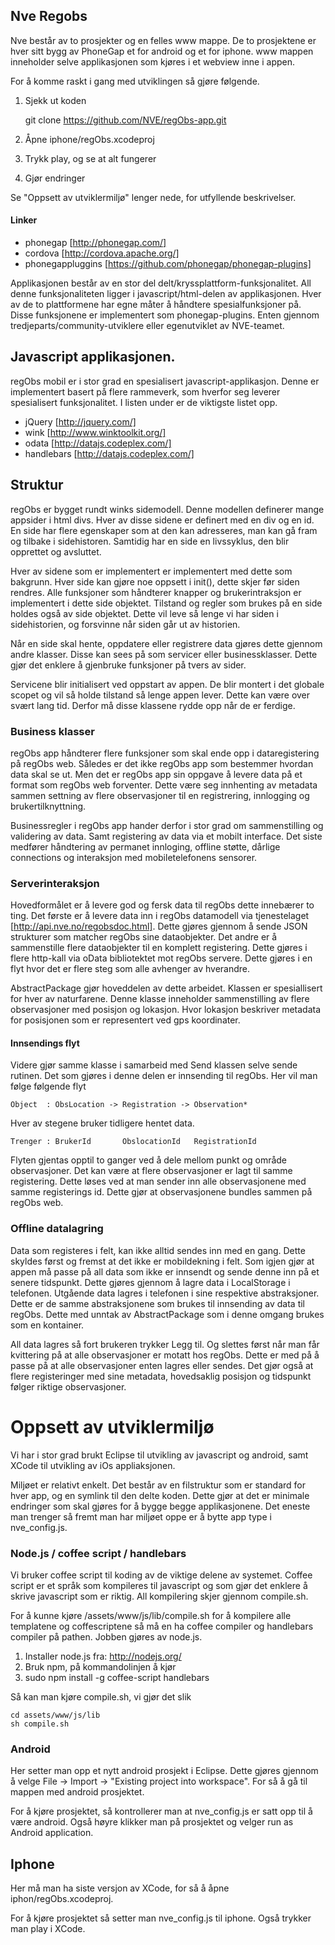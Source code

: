 ## Nve Regobs

Nve består av to prosjekter og en felles www mappe. De to prosjektene er hver sitt bygg av
PhoneGap et for android og et for iphone. www mappen inneholder selve applikasjonen som kjøres i et
webview inne i appen.

For å komme raskt i gang med utviklingen så gjøre følgende.

 1. Sjekk ut koden 

    git clone https://github.com/NVE/regObs-app.git
 2. Åpne iphone/regObs.xcodeproj
 3. Trykk play, og se at alt fungerer
 4. Gjør endringer

Se "Oppsett av utviklermiljø" lenger nede, for utfyllende beskrivelser.

#### Linker
 * phonegap [http://phonegap.com/]
 * cordova [http://cordova.apache.org/]
 * phonegappluggins [https://github.com/phonegap/phonegap-plugins]


Applikasjonen består av en stor del delt/kryssplattform-funksjonalitet. All denne funksjonaliteten ligger i
javascript/html-delen av applikasjonen. Hver av de to plattformene har egne måter å håndtere
spesialfunksjoner på. Disse funksjonene er implementert som phonegap-plugins. Enten gjennom
tredjeparts/community-utviklere eller egenutviklet av NVE-teamet.


## Javascript applikasjonen.

regObs mobil er i stor grad en spesialisert javascript-applikasjon. Denne er implementert
basert på flere rammeverk, som hverfor seg leverer spesialisert funksjonalitet. I listen under
er de viktigste listet opp.

 * jQuery [http://jquery.com/]
 * wink [http://www.winktoolkit.org/]
 * odata [http://datajs.codeplex.com/]
 * handlebars [http://datajs.codeplex.com/]

## Struktur

regObs er bygget rundt winks sidemodell. Denne modellen definerer mange appsider i html divs. Hver av
disse sidene er definert med en div og en id. En side har flere egenskaper som at den kan
adresseres, man kan gå fram og tilbake i sidehistoren. Samtidig har en side en livssyklus,
den blir opprettet og avsluttet.

Hver av sidene som er implementert er implementert med dette som bakgrunn. Hver side kan gjøre
noe oppsett i init(), dette skjer før siden rendres. Alle funksjoner som håndterer knapper og
brukerintraksjon er implementert i dette side objektet. Tilstand og regler som brukes på en
side holdes også av side objektet. Dette vil leve så lenge vi har siden i sidehistorien, og
forsvinne når siden går ut av historien.

Når en side skal hente, oppdatere eller registrere data gjøres dette gjennom andre klasser.
Disse kan sees på som servicer eller businessklasser. Dette gjør det enklere å gjenbruke
funksjoner på tvers av sider.

Servicene blir initialisert ved oppstart av appen. De blir montert i det globale scopet og
vil så holde tilstand så lenge appen lever. Dette kan være over svært lang tid. Derfor
må disse klassene rydde opp når de er ferdige.

### Business klasser

regObs app håndterer flere funksjoner som skal ende opp i dataregistering på regObs web. 
Således er det ikke regObs app som bestemmer hvordan data skal se ut. Men det er regObs app sin
oppgave å levere data på et format som regObs web forventer. Dette være seg innhenting av
metadata sammen settning av flere observasjoner til en registrering, innlogging og 
brukertilknyttning.

Businessregler i regObs app hander derfor i stor grad om sammenstilling og validering av data.
Samt registering av data via et mobilt interface. Det siste medfører håndtering av permanet
innloging, offline støtte, dårlige connections og interaksjon med mobiletelefonens sensorer.

### Serverinteraksjon

Hovedformålet er å levere god og fersk data til regObs dette innebærer to ting. Det første er
å levere data inn i regObs datamodell via tjenestelaget [http://api.nve.no/regobsdoc.html]. Dette gjøres gjennom å sende JSON strukturer som matcher
regObs sine dataobjekter. Det andre er å sammenstille flere dataobjekter til en komplett
registering. Dette gjøres i flere http-kall via oData bibliotektet mot regObs servere. Dette
gjøres i en flyt hvor det er flere steg som alle avhenger av hverandre.

AbstractPackage gjør hoveddelen av dette arbeidet. Klassen er 
spesiallisert for hver av naturfarene. Denne klasse inneholder sammenstilling av flere observasjoner
med posisjon og lokasjon. Hvor lokasjon beskriver metadata for posisjonen som er representert ved
gps koordinater.

#### Innsendings flyt

Videre gjør samme klasse i samarbeid med Send klassen selve sende rutinen. Det som gjøres i denne
delen er innsending til regObs. Her vil man følge følgende flyt

    Object  : ObsLocation -> Registration -> Observation*

Hver av stegene bruker tidligere hentet data.

    Trenger : BrukerId       ObslocationId   RegistrationId

Flyten gjentas opptil to ganger ved å dele mellom punkt og område observasjoner. Det kan være
at flere observasjoner er lagt til samme registering. Dette løses ved at man sender inn
alle observasjonene med samme registerings id. Dette gjør at observasjonene bundles sammen på
regObs web.


### Offline datalagring

Data som registeres i felt, kan ikke alltid sendes inn med en gang. Dette skyldes først og fremst
at det ikke er mobildekning i felt. Som igjen gjør at appen må passe på all data som ikke er
innsendt og sende denne inn på et senere tidspunkt. Dette gjøres gjennom å lagre data i
LocalStorage i telefonen. Utgående data lagres i telefonen i sine respektive abstraksjoner. Dette
er de samme abstraksjonene som brukes til innsending av data til regObs. Dette med unntak av
AbstractPackage som i denne omgang brukes som en kontainer.

All data lagres så fort brukeren trykker Legg til. Og slettes først når man får kvittering på at
alle observasjoner er motatt hos regObs. Dette er med på å passe på at alle observasjoner enten
lagres eller sendes. Det gjør også at flere registeringer med sine metadata, hovedsaklig posisjon
og tidspunkt følger riktige observasjoner.


# Oppsett av utviklermiljø

Vi har i stor grad brukt Eclipse til utvikling av javascript og android, samt XCode til utvikling
av iOs appliaksjonen.

Miljøet er relativt enkelt. Det består av en filstruktur som er standard for hver app, og en symlink
til den delte koden. Dette gjør at det er minimale endringer som skal gjøres for å bygge begge
applikasjonene. Det eneste man trenger så fremt man har miljøet oppe er å bytte app type i
nve_config.js.

### Node.js / coffee script / handlebars

Vi bruker coffee script til koding av de viktige delene av systemet. Coffee script er et språk
som kompileres til javascript og som gjør det enklere å skrive javascript som er riktig. All
kompilering skjer gjennom compile.sh.

For å kunne kjøre /assets/www/js/lib/compile.sh for å kompilere alle templatene og coffescriptene så
må en ha coffee compiler og handlebars compiler på pathen. Jobben gjøres av node.js.

 1. Installer node.js fra: http://nodejs.org/
 2. Bruk npm, på kommandolinjen å kjør
 3. sudo npm install -g coffee-script handlebars

Så kan man kjøre compile.sh, vi gjør det slik
    
    cd assets/www/js/lib
    sh compile.sh
    
    
### Android
Her setter man opp et nytt android prosjekt i Eclipse. Dette gjøres gjennom å velge 
File -> Import -> "Existing project into workspace". For så å gå til mappen med 
android prosjektet.

For å kjøre prosjektet, så kontrollerer man at nve_config.js er satt opp til å 
være android. Også høyre klikker man på prosjektet og velger run as Android application.

## Iphone
Her må man ha siste versjon av XCode, for så å åpne iphon/regObs.xcodeproj.

For å kjøre prosjektet så setter man nve_config.js til iphone. Også trykker man play i XCode.
